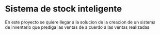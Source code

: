 # Sistema de stock inteligente

En este proyecto se quiere llegar a la solucion de la creacion de un sistema de inventario que prediga las ventas de a cuerdo a las ventas realizadas
